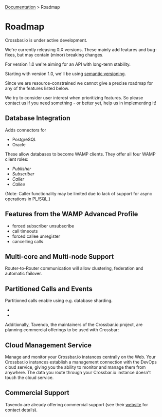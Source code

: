 [Documentation](.) > Roadmap

# Roadmap

Crossbar.io is under active development.

We're currently releasing 0.X versions. These mainly add features and bug-fixes, but may contain (minor) breaking changes.

For version 1.0 we're aiming for an API with long-term stability.

Starting with version 1.0, we'll be using [semantic versioning](http://semver.org/).

Since we are resource-constrained we cannot give a precise roadmap for any of the features listed below.

We try to consider user interest when prioritizing features. So please contact us if you need something - or better yet, help us in implementing it!

## Database Integration

Adds connectors for

* PostgreSQL
* Oracle

These allow databases to become WAMP clients. They offer all four WAMP client roles:

* *Publisher*
* *Subscriber*
* *Caller*
* *Callee*

(Note: Caller functionality may be limited due to lack of support for async operations in PL/SQL.)

## Features from the WAMP Advanced Profile

* forced subscriber unsubscribe
* call timeouts
* forced callee unregister
* cancelling calls

## Multi-core and Multi-node Support

Router-to-Router communication will allow clustering, federation and automatic failover.

## Partitioned Calls and Events

Partitioned calls enable using e.g. database sharding.

-
-

Additionally, Tavendo, the maintainers of the Crossbar.io project, are planning commercial offerings to be used with Crossbar:

## Cloud Management Service

Manage and monitor your Crossbar.io instances centrally on the Web. Your Crossbar.io instances establish a management connection with the DevOps cloud service, giving you the ability to monitor and manage them from anywhere. The data you route through your Crossbar.io instance doesn't touch the cloud service.

## Commercial Support

Tavendo are already offering commercial support (see their [website](http://tavendo.com) for contact details).
